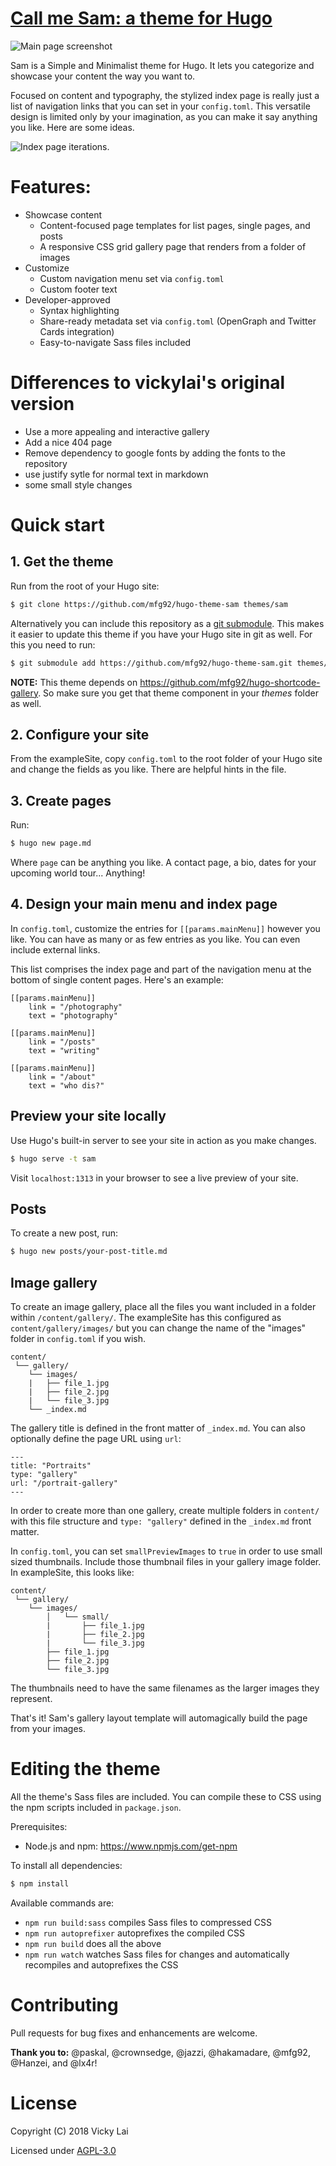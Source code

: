 <h1><a href="https://vickylai.com/call-me-sam/" target="_blank" rel="noopener">Call me Sam: a theme for Hugo</a></h1>

![Main page screenshot](https://github.com/mfg92/hugo-theme-sam/blob/master/images/screenshot.png)

Sam is a Simple and Minimalist theme for Hugo. It lets you categorize and showcase your content the way you want to.

Focused on content and typography, the stylized index page is really just a list of navigation links that you can set in your `config.toml`. This versatile design is limited only by your imagination, as you can make it say anything you like. Here are some ideas.

![Index page iterations.](https://github.com/mfg92/hugo-theme-sam/blob/master/images/ideas.png)

# Features:

- Showcase content
    - Content-focused page templates for list pages, single pages, and posts
    - A responsive CSS grid gallery page that renders from a folder of images
- Customize
    - Custom navigation menu set via `config.toml`
    - Custom footer text
- Developer-approved
    - Syntax highlighting
    - Share-ready metadata set via `config.toml` (OpenGraph and Twitter Cards integration)
    - Easy-to-navigate Sass files included

# Differences to vickylai's original version

- Use a more appealing and interactive gallery
- Add a nice 404 page
- Remove dependency to google fonts by adding the fonts to the repository
- use justify sytle for normal text in markdown
- some small style changes


# Quick start

## 1. Get the theme

Run from the root of your Hugo site:
```sh
$ git clone https://github.com/mfg92/hugo-theme-sam themes/sam
```

Alternatively you can include this repository as a [git submodule](https://git-scm.com/book/de/v1/Git-Tools-Submodule). This makes it easier to update this theme if you have your Hugo site in git as well. For this you need to run:

```sh
$ git submodule add https://github.com/mfg92/hugo-theme-sam.git themes/sam
```

**NOTE:** This theme depends on https://github.com/mfg92/hugo-shortcode-gallery. So make sure you get that theme component in your *themes* folder as well.

## 2. Configure your site

From the exampleSite, copy `config.toml` to the root folder of your Hugo site and change the fields as you like. There are helpful hints in the file.

## 3. Create pages

Run:
```sh
$ hugo new page.md
```
Where `page` can be anything you like. A contact page, a bio, dates for your upcoming world tour... Anything!

## 4. Design your main menu and index page

In `config.toml`, customize the entries for `[[params.mainMenu]]` however you like. You can have as many or as few entries as you like. You can even include external links.

This list comprises the index page and part of the navigation menu at the bottom of single content pages. Here's an example:

```
[[params.mainMenu]]
    link = "/photography"
    text = "photography"

[[params.mainMenu]]
    link = "/posts"
    text = "writing"

[[params.mainMenu]]
    link = "/about"
    text = "who dis?"
```

## Preview your site locally

Use Hugo's built-in server to see your site in action as you make changes.

```sh
$ hugo serve -t sam
```

Visit `localhost:1313` in your browser to see a live preview of your site.

## Posts

To create a new post, run:
```sh
$ hugo new posts/your-post-title.md
```

## Image gallery

To create an image gallery, place all the files you want included in a folder within `/content/gallery/`. The exampleSite has this configured as `content/gallery/images/` but you can change the name of the "images" folder in `config.toml` if you wish.

```
content/
 └── gallery/
    └── images/
    |   ├── file_1.jpg
    |   ├── file_2.jpg
    |   └── file_3.jpg
    └── _index.md
```

The gallery title is defined in the front matter of `_index.md`. You can also optionally define the page URL using `url`:

```
---
title: "Portraits"
type: "gallery"
url: "/portrait-gallery"
---
```

In order to create more than one gallery, create multiple folders in `content/` with this file structure and `type: "gallery"` defined in the `_index.md` front matter.

In `config.toml`, you can set `smallPreviewImages` to `true` in order to use small sized thumbnails. Include those thumbnail files in your gallery image folder. In exampleSite, this looks like:

```
content/
 └── gallery/
    └── images/
        │   └── small/
        |       ├── file_1.jpg
        |       ├── file_2.jpg
        |       └── file_3.jpg
        ├── file_1.jpg
        ├── file_2.jpg
        └── file_3.jpg
```

The thumbnails need to have the same filenames as the larger images they represent.

That's it! Sam's gallery layout template will automagically build the page from your images.


# Editing the theme

All the theme's Sass files are included. You can compile these to CSS using the npm scripts included in `package.json`.

Prerequisites:
* Node.js and npm: https://www.npmjs.com/get-npm

To install all dependencies:

```sh
$ npm install
```

Available commands are:

* `npm run build:sass` compiles Sass files to compressed CSS
* `npm run autoprefixer` autoprefixes the compiled CSS
* `npm run build` does all the above
* `npm run watch` watches Sass files for changes and automatically recompiles and autoprefixes the CSS

# Contributing

Pull requests for bug fixes and enhancements are welcome.

__Thank you to:__ @paskal, @crownsedge, @jazzi, @hakamadare, @mfg92, @Hanzei, and @lx4r!

# License
Copyright (C) 2018 Vicky Lai

Licensed under [AGPL-3.0](https://github.com/mfg92/hugo-theme-sam/blob/master/LICENSE)

